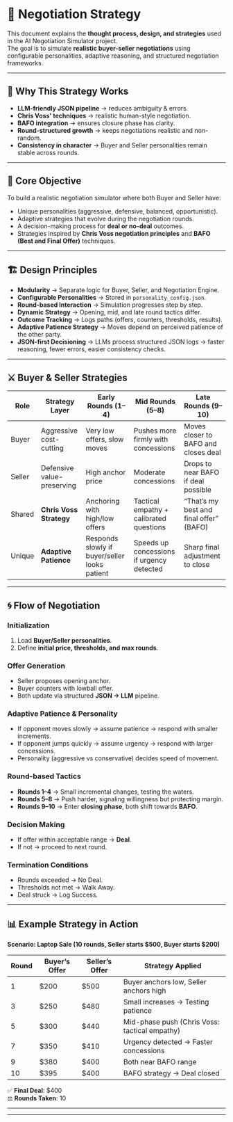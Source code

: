 # 🧠 Negotiation Strategy 

This document explains the **thought process, design, and strategies** used in the AI Negotiation Simulator project.  
The goal is to simulate **realistic buyer-seller negotiations** using configurable personalities, adaptive reasoning, and structured negotiation frameworks.  

---

## 🌟 Why This Strategy Works  
- **LLM-friendly JSON pipeline** → reduces ambiguity & errors.  
- **Chris Voss' techniques** → realistic human-style negotiation.  
- **BAFO integration** → ensures closure phase has clarity.  
- **Round-structured growth** → keeps negotiations realistic and non-random.  
- **Consistency in character** → Buyer and Seller personalities remain stable across rounds.

---

## 🎯 Core Objective  
To build a realistic negotiation simulator where both Buyer and Seller have:  
- Unique personalities (aggressive, defensive, balanced, opportunistic).  
- Adaptive strategies that evolve during the negotiation rounds.  
- A decision-making process for **deal or no-deal** outcomes.  
- Strategies inspired by **Chris Voss negotiation principles** and **BAFO (Best and Final Offer)** techniques.  

---

## 🏗 Design Principles  
- **Modularity** → Separate logic for Buyer, Seller, and Negotiation Engine.  
- **Configurable Personalities** → Stored in `personality_config.json`.  
- **Round-based Interaction** → Simulation progresses step by step.  
- **Dynamic Strategy** → Opening, mid, and late round tactics differ.  
- **Outcome Tracking** → Logs paths (offers, counters, thresholds, results).  
- **Adaptive Patience Strategy** → Moves depend on perceived patience of the other party.  
- **JSON-first Decisioning** → LLMs process structured JSON logs → faster reasoning, fewer errors, easier consistency checks.  

---

## ⚔ Buyer & Seller Strategies  

| Role   | Strategy Layer | Early Rounds (1–4) | Mid Rounds (5–8) | Late Rounds (9–10) |
|--------|---------------|---------------------|------------------|--------------------|
| Buyer  | Aggressive cost-cutting | Very low offers, slow moves | Pushes more firmly with concessions | Moves closer to BAFO and closes deal |
| Seller | Defensive value-preserving | High anchor price | Moderate concessions | Drops to near BAFO if deal possible |
| Shared | **Chris Voss Strategy** | Anchoring with high/low offers | Tactical empathy + calibrated questions | “That’s my best and final offer” (BAFO) |
| Unique | **Adaptive Patience** | Responds slowly if buyer/seller looks patient | Speeds up concessions if urgency detected | Sharp final adjustment to close |

---

## 🌀 Flow of Negotiation  

### Initialization  
1. Load **Buyer/Seller personalities**.  
2. Define **initial price, thresholds, and max rounds**.  

### Offer Generation  
- Seller proposes opening anchor.  
- Buyer counters with lowball offer.  
- Both update via structured **JSON → LLM** pipeline.  

### Adaptive Patience & Personality  
- If opponent moves slowly → assume patience → respond with smaller increments.  
- If opponent jumps quickly → assume urgency → respond with larger concessions.  
- Personality (aggressive vs conservative) decides speed of movement.  

### Round-based Tactics  
- **Rounds 1–4** → Small incremental changes, testing the waters.  
- **Rounds 5–8** → Push harder, signaling willingness but protecting margin.  
- **Rounds 9–10** → Enter **closing phase**, both shift towards **BAFO**.  

### Decision Making  
- If offer within acceptable range → **Deal**.  
- If not → proceed to next round.  

### Termination Conditions  
- Rounds exceeded → No Deal.  
- Thresholds not met → Walk Away.  
- Deal struck → Log Success.  

---

## 📊 Example Strategy in Action  

**Scenario: Laptop Sale (10 rounds, Seller starts $500, Buyer starts $200)**  

| Round | Buyer’s Offer | Seller’s Offer | Strategy Applied |
|-------|---------------|----------------|-----------------|
| 1 | $200 | $500 | Buyer anchors low, Seller anchors high |
| 3 | $250 | $480 | Small increases → Testing patience |
| 5 | $300 | $440 | Mid-phase push (Chris Voss: tactical empathy) |
| 7 | $350 | $410 | Urgency detected → Faster concessions |
| 9 | $380 | $400 | Both near BAFO range |
| 10 | $395 | $400 | BAFO strategy → Deal closed |

✅ **Final Deal**: $400  
⚖️ **Rounds Taken**: 10  

---


---
